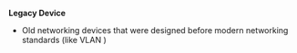**Legacy Device**
- Old networking devices that were designed before modern networking standards (like VLAN )